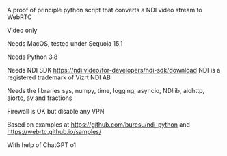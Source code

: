 A proof of principle python script that converts a NDI video stream to WebRTC

Video only

Needs MacOS, tested under Sequoia 15.1

Needs Python 3.8

Needs NDI SDK https://ndi.video/for-developers/ndi-sdk/download
NDI is a registered trademark of Vizrt NDI AB 

Needs the libraries sys, numpy, time, logging, asyncio, NDIlib, aiohttp, aiortc, av and fractions

Firewall is OK but disable any VPN

Based on examples at https://github.com/buresu/ndi-python and https://webrtc.github.io/samples/

With help of ChatGPT o1
